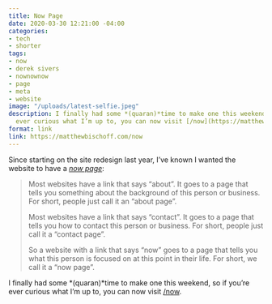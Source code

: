 ```yaml
---
title: Now Page
date: 2020-03-30 12:21:00 -04:00
categories:
- tech
- shorter
tags:
- now
- derek sivers
- nownownow
- page
- meta
- website
image: "/uploads/latest-selfie.jpeg"
description: I finally had some *(quaran)*time to make one this weekend, so if you’re
  ever curious what I’m up to, you can now visit [/now](https://matthewbischoff.com/now).
format: link
link: https://matthewbischoff.com/now
---
```


Since starting on the site redesign last year, I’ve known I wanted the website to have a [*now page*](https://nownownow.com/about):

> Most websites have a link that says “about”. It goes to a page that tells you something about the background of this person or business. For short, people just call it an “about page”.
> 
> Most websites have a link that says “contact”. It goes to a page that tells you how to contact this person or business. For short, people just call it a “contact page”.
> 
> So a website with a link that says “now” goes to a page that tells you what this person is focused on at this point in their life. For short, we call it a “now page”.

I finally had some *(quaran)*time to make one this weekend, so if you’re ever curious what I’m up to, you can now visit [/now](https://matthewbischoff.com/now).